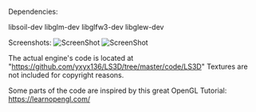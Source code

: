 Dependencies:

libsoil-dev
libglm-dev
libglfw3-dev
libglew-dev

Screenshots:
![ScreenShot](https://github.com/yxyx136/LS3D/raw/master/screenshot1.png)
![ScreenShot](https://github.com/yxyx136/LS3D/raw/master/screenshot2.png)

The actual engine's code is located at "https://github.com/yxyx136/LS3D/tree/master/code/LS3D"
Textures are not included for copyright reasons.

Some parts of the code are inspired by this great OpenGL Tutorial: https://learnopengl.com/
